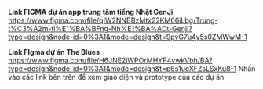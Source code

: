 **Link FIGMA dự án app trung tâm tiếng Nhật GenJi** 
https://www.figma.com/file/qIW2NNBBzMtx22KM66iLbg/Trung-t%C3%A2m-ti%E1%BA%BFng-Nh%E1%BA%ADt-Genji?type=design&node-id=0%3A1&mode=design&t=9pvG7u4y5s0ZMWwM-1

**Link FIgma dự án The Blues**
https://www.figma.com/file/H6JNE2iWPOrMHYP4vwkVbh/BA?type=design&node-id=0%3A1&mode=design&t=p6s1ucXFZsLSxKu8-1
Nhấn vào các link bên trên để xem giao diện và prototype của các dự án

